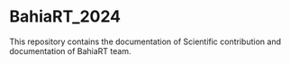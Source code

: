 # BahiaRT_2024
This repository contains the documentation of Scientific contribution and documentation of BahiaRT team.
